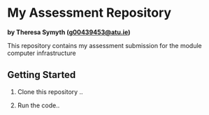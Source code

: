 # My Assessment Repository

**by Theresa Symyth (g00439453@atu.ie)**

This repository contains my assessment submission for the module computer infrastructure

## Getting Started 

1. Clone this repository ..

2. Run the code..